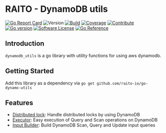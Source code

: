 # RAITO - DynamoDB utils

[![Go Report Card](https://goreportcard.com/badge/github.com/raito-io/go-dynamo-utils)](https://goreportcard.com/report/github.com/raito-io/go-dynamo-utils)
![Version](https://img.shields.io/github/v/tag/raito-io/go-dynamo-utils?sort=semver&label=version&color=651FFF)
[![Build](https://img.shields.io/github/actions/workflow/status/raito-io/go-dynamo-utils/build.yml?branch=main)](https://github.com/raito-io/go-dynamo-utils/actions/workflows/build.yml)
[![Coverage](https://img.shields.io/codecov/c/github/raito-io/go-dynamo-utils?label=coverage)](https://app.codecov.io/gh/raito-io/go-dynamo-utils)
[![Contribute](https://img.shields.io/badge/Contribute-🙌-green.svg)](/CONTRIBUTING.md)
[![Go version](https://img.shields.io/github/go-mod/go-version/raito-io/go-dynamo-utils?color=7fd5ea)](https://golang.org/)
[![Software License](https://img.shields.io/badge/license-Apache%202-brightgreen.svg?label=license)](/LICENSE)
[![Go Reference](https://pkg.go.dev/badge/github.com/raito-io/go-dynamo-utils.svg)](https://pkg.go.dev/github.com/raito-io/go-dynamo-utils)

## Introduction
`dynamodb_utils` is a go library with utility functions for using aws dynamodb. 

## Getting Started
Add this library as a dependency via `go get github.com/raito-io/go-dynamo-utils`

## Features
- [Distributed lock](distrlock/README.md): Handle distributed locks by using DynamoDB
- [Executor](executor/README.md): Easy execution of Query and Scan operations on DynamoDB
- [Input Builder](inputbuilder/README.md): Build DynamoDB Scan, Query and Update input queries